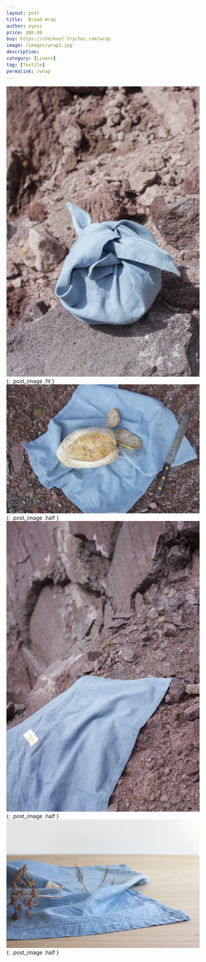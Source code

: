 ```yaml
---
layout: post
title:  Bread Wrap
author: eyesi
price: $80.00
buy: https://checkout.trychec.com/wrap
image: /images/wrap1.jpg
description:
category: [Linens]
tag: [Textile]
permalink: /wrap
---
```

![](/images/wrap2.jpg){: .post_image .fit }
![](/images/wrap3.jpg){: .post_image .half }
![](/images/wrap4.jpg){: .post_image .half }
![](/images/wrap5.jpg){: .post_image .half }